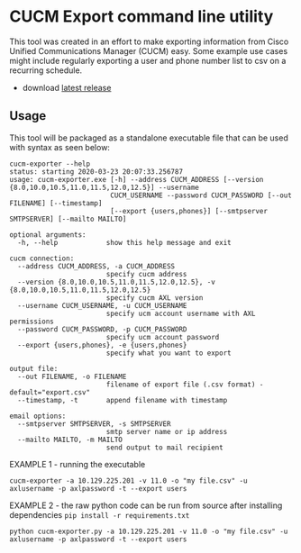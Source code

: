 # CUCM Export command line utility

This tool was created in an effort to make exporting information from Cisco Unified Communications Manager (CUCM) easy. Some example use cases might include regularly exporting a user and phone number list to csv on a recurring schedule.

- download [latest release](https://github.com/bradh11/cucm-exporter/releases/latest)

## Usage

This tool will be packaged as a standalone executable file that can be used with syntax as seen below:

```
cucm-exporter --help                                                                                                  status: starting 2020-03-23 20:07:33.256787
usage: cucm-exporter.exe [-h] --address CUCM_ADDRESS [--version {8.0,10.0,10.5,11.0,11.5,12.0,12.5}] --username
                         CUCM_USERNAME --password CUCM_PASSWORD [--out FILENAME] [--timestamp]
                         [--export {users,phones}] [--smtpserver SMTPSERVER] [--mailto MAILTO]

optional arguments:
  -h, --help            show this help message and exit

cucm connection:
  --address CUCM_ADDRESS, -a CUCM_ADDRESS
                        specify cucm address
  --version {8.0,10.0,10.5,11.0,11.5,12.0,12.5}, -v {8.0,10.0,10.5,11.0,11.5,12.0,12.5}
                        specify cucm AXL version
  --username CUCM_USERNAME, -u CUCM_USERNAME
                        specify ucm account username with AXL permissions
  --password CUCM_PASSWORD, -p CUCM_PASSWORD
                        specify ucm account password
  --export {users,phones}, -e {users,phones}
                        specify what you want to export

output file:
  --out FILENAME, -o FILENAME
                        filename of export file (.csv format) - default="export.csv"
  --timestamp, -t       append filename with timestamp

email options:
  --smtpserver SMTPSERVER, -s SMTPSERVER
                        smtp server name or ip address
  --mailto MAILTO, -m MAILTO
                        send output to mail recipient

```

EXAMPLE 1 - running the executable

```
cucm-exporter -a 10.129.225.201 -v 11.0 -o "my file.csv" -u axlusername -p axlpassword -t --export users
```

EXAMPLE 2 - the raw python code can be run from source after installing dependencies `pip install -r requirements.txt`

```
python cucm-exporter.py -a 10.129.225.201 -v 11.0 -o "my file.csv" -u axlusername -p axlpassword -t --export users
```
